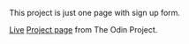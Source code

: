 This project is just one page with sign up form.

[Live](https://maksimoreo.github.io/html-form/)
[Project page](https://www.theodinproject.com/courses/html-and-css/lessons/html-forms) from The Odin Project.
